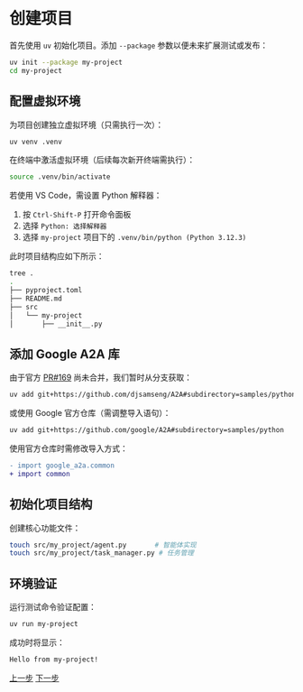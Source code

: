 # 创建项目

首先使用 `uv` 初始化项目。添加 `--package` 参数以便未来扩展测试或发布：
```bash
uv init --package my-project
cd my-project
```

## 配置虚拟环境 <!-- {docsify-ignore} -->

为项目创建独立虚拟环境（只需执行一次）：
```bash
uv venv .venv
```

在终端中激活虚拟环境（后续每次新开终端需执行）：
```bash
source .venv/bin/activate
```

若使用 VS Code，需设置 Python 解释器：
1. 按 `Ctrl-Shift-P` 打开命令面板
2. 选择 `Python: 选择解释器`
3. 选择 `my-project` 项目下的 `.venv/bin/python (Python 3.12.3)`

此时项目结构应如下所示：
```bash
tree .
.
├── pyproject.toml
├── README.md
├── src
│   └── my-project
│       ├── __init__.py
```

## 添加 Google A2A 库 <!-- {docsify-ignore} -->

由于官方 [PR#169](https://github.com/google/A2A/pull/169) 尚未合并，我们暂时从分支获取：
```bash
uv add git+https://github.com/djsamseng/A2A#subdirectory=samples/python --branch prefixPythonPackage
```

或使用 Google 官方仓库（需调整导入语句）：
```bash
uv add git+https://github.com/google/A2A#subdirectory=samples/python
```

使用官方仓库时需修改导入方式：
```diff
- import google_a2a.common
+ import common
```

## 初始化项目结构 <!-- {docsify-ignore} -->

创建核心功能文件：
```bash
touch src/my_project/agent.py       # 智能体实现
touch src/my_project/task_manager.py # 任务管理
```

## 环境验证 <!-- {docsify-ignore} -->

运行测试命令验证配置：
```bash
uv run my-project
```

成功时将显示：
```bash
Hello from my-project!
```

<div class="bottom-buttons" style="flex flex-row">
  <a href="#/tutorials/python/2_setup.md" class="back-button">上一步</a>
  <a href="#/tutorials/python/4_agent_skills.md?id=agent-skills" class="next-button">下一步</a>
</div>